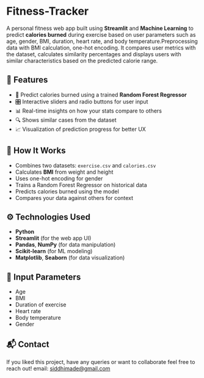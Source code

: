 # Fitness-Tracker

A personal fitness web app built using **Streamlit** and **Machine Learning** to predict **calories burned** during exercise based on user parameters such as age, gender, BMI, duration, heart rate, and body temperature.Preprocessing data with BMI calculation, one-hot encoding. It compares user metrics with the dataset, calculates similarity percentages and displays users with similar characteristics based on the predicted calorie range.




## 🚀 Features

- 🔢 Predict calories burned using a trained **Random Forest Regressor**
- 🎛️ Interactive sliders and radio buttons for user input
- 📊 Real-time insights on how your stats compare to others
- 🔍 Shows similar cases from the dataset
- 📈 Visualization of prediction progress for better UX



## 🧠 How It Works

- Combines two datasets: `exercise.csv` and `calories.csv`
- Calculates **BMI** from weight and height
- Uses one-hot encoding for gender
- Trains a Random Forest Regressor on historical data
- Predicts calories burned using the model
- Compares your data against others for context



## ⚙️ Technologies Used

- **Python**
- **Streamlit** (for the web app UI)
- **Pandas**, **NumPy** (for data manipulation)
- **Scikit-learn** (for ML modeling)
- **Matplotlib**, **Seaborn** (for data visualization)



## 🧪 Input Parameters

- Age
- BMI
- Duration of exercise
- Heart rate
- Body temperature
- Gender




## 📬 Contact
If you liked this project, have any queries or want to collaborate feel free to reach out! email: siddhimade@gmail.com

